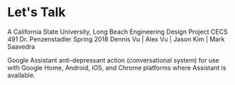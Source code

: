 # Let's Talk

A California State University, Long Beach Engineering Design Project
CECS 491
Dr. Penzenstadler
Spring 2018
Dennis Vu | Alex Vu | Jason Kim | Mark Saavedra

Google Assistant anti-depressant action (conversational system) for use with Google Home, Android, iOS, and Chrome platforms where Assistant is available.

